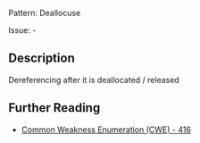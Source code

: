 Pattern: Deallocuse

Issue: -

## Description

Dereferencing after it is deallocated / released

## Further Reading

* [Common Weakness Enumeration (CWE) - 416](https://cwe.mitre.org/data/definitions/416.html)